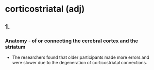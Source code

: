 # corticostriatal (adj)

## 1.

### Anatomy - of or connecting the cerebral cortex and the striatum

- The researchers found that older participants made more errors and were slower due to the degeneration of corticostriatal connections.